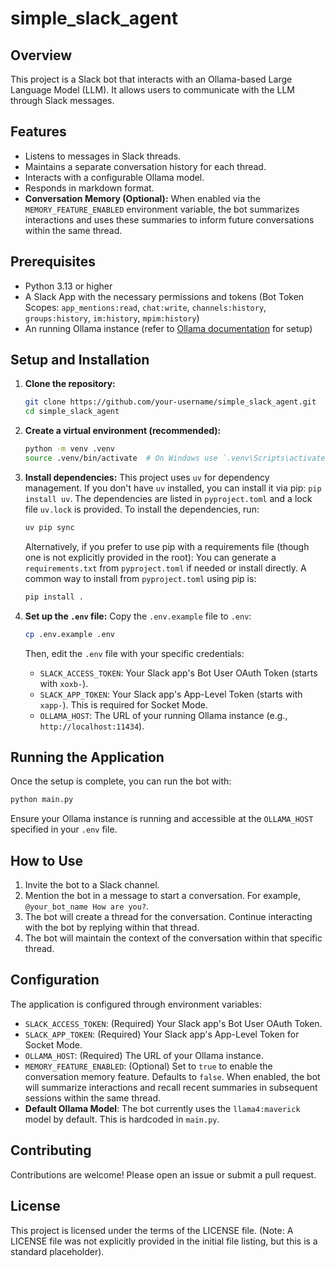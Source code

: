 # simple_slack_agent

## Overview
This project is a Slack bot that interacts with an Ollama-based Large Language Model (LLM). It allows users to communicate with the LLM through Slack messages.

## Features
- Listens to messages in Slack threads.
- Maintains a separate conversation history for each thread.
- Interacts with a configurable Ollama model.
- Responds in markdown format.
- **Conversation Memory (Optional):** When enabled via the `MEMORY_FEATURE_ENABLED` environment variable, the bot summarizes interactions and uses these summaries to inform future conversations within the same thread.

## Prerequisites
- Python 3.13 or higher
- A Slack App with the necessary permissions and tokens (Bot Token Scopes: `app_mentions:read`, `chat:write`, `channels:history`, `groups:history`, `im:history`, `mpim:history`)
- An running Ollama instance (refer to [Ollama documentation](https://ollama.com/library/qwen) for setup)

## Setup and Installation
1.  **Clone the repository:**
    ```bash
    git clone https://github.com/your-username/simple_slack_agent.git
    cd simple_slack_agent
    ```
2.  **Create a virtual environment (recommended):**
    ```bash
    python -m venv .venv
    source .venv/bin/activate  # On Windows use `.venv\Scripts\activate`
    ```
3.  **Install dependencies:**
    This project uses `uv` for dependency management. If you don't have `uv` installed, you can install it via pip: `pip install uv`.
    The dependencies are listed in `pyproject.toml` and a lock file `uv.lock` is provided. To install the dependencies, run:
    ```bash
    uv pip sync
    ```
    Alternatively, if you prefer to use pip with a requirements file (though one is not explicitly provided in the root):
    You can generate a `requirements.txt` from `pyproject.toml` if needed or install directly.
    A common way to install from `pyproject.toml` using pip is:
    ```bash
    pip install .
    ```

4.  **Set up the `.env` file:**
    Copy the `.env.example` file to `.env`:
    ```bash
    cp .env.example .env
    ```
    Then, edit the `.env` file with your specific credentials:
    -   `SLACK_ACCESS_TOKEN`: Your Slack app's Bot User OAuth Token (starts with `xoxb-`).
    -   `SLACK_APP_TOKEN`: Your Slack app's App-Level Token (starts with `xapp-`). This is required for Socket Mode.
    -   `OLLAMA_HOST`: The URL of your running Ollama instance (e.g., `http://localhost:11434`).

## Running the Application
Once the setup is complete, you can run the bot with:
```bash
python main.py
```
Ensure your Ollama instance is running and accessible at the `OLLAMA_HOST` specified in your `.env` file.

## How to Use
1.  Invite the bot to a Slack channel.
2.  Mention the bot in a message to start a conversation. For example, `@your_bot_name How are you?`.
3.  The bot will create a thread for the conversation. Continue interacting with the bot by replying within that thread.
4.  The bot will maintain the context of the conversation within that specific thread.

## Configuration
The application is configured through environment variables:

-   `SLACK_ACCESS_TOKEN`: (Required) Your Slack app's Bot User OAuth Token.
-   `SLACK_APP_TOKEN`: (Required) Your Slack app's App-Level Token for Socket Mode.
-   `OLLAMA_HOST`: (Required) The URL of your Ollama instance.
-   `MEMORY_FEATURE_ENABLED`: (Optional) Set to `true` to enable the conversation memory feature. Defaults to `false`. When enabled, the bot will summarize interactions and recall recent summaries in subsequent sessions within the same thread.
-   **Default Ollama Model**: The bot currently uses the `llama4:maverick` model by default. This is hardcoded in `main.py`.

## Contributing
Contributions are welcome! Please open an issue or submit a pull request.

## License
This project is licensed under the terms of the LICENSE file. (Note: A LICENSE file was not explicitly provided in the initial file listing, but this is a standard placeholder).
